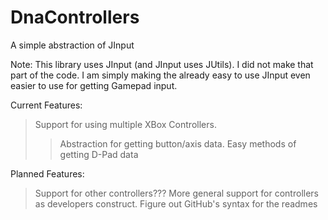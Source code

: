 # DnaControllers
A simple abstraction of JInput

Note:
This library uses JInput (and JInput uses JUtils). I did not make that part of the code. I am simply making the already easy to use JInput even easier to use for getting Gamepad input.

Current Features:
>Support for using multiple XBox Controllers.
>>Abstraction for getting button/axis data.
>>Easy methods of getting D-Pad data

Planned Features:
>Support for other controllers???
>More general support for controllers as developers construct.
>Figure out GitHub's syntax for the readmes
